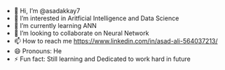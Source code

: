 - 👋 Hi, I’m @asadakkay7
- 👀 I’m interested in Aritficial Intelligence and Data Science
- 🌱 I’m currently learning ANN
- 💞️ I’m looking to collaborate on Neural Network
- 📫 How to reach me https://www.linkedin.com/in/asad-ali-564037213/
- 😄 Pronouns: He
- ⚡ Fun fact: Still learning and Dedicated to work hard in future

<!---
asadakkay7/asadakkay7 is a ✨ special ✨ repository because its `README.md` (this file) appears on your GitHub profile.
You can click the Preview link to take a look at your changes.
--->
